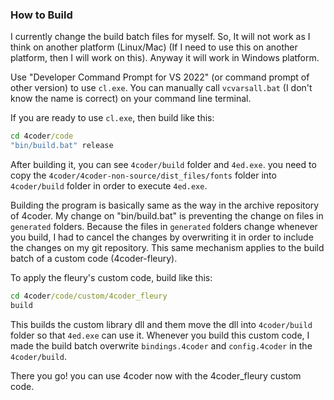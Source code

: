 ### How to Build

I currently change the build batch files for myself. So, It will not work as I think on another platform (Linux/Mac) (If I need to use this on another platform, then I will work on this). Anyway it will work in Windows platform.

Use "Developer Command Prompt for VS 2022" (or command prompt of other version) to use `cl.exe`. You can manually call `vcvarsall.bat` (I don't know the name is correct) on your command line terminal.

If you are ready to use `cl.exe`, then build like this:

```bat
cd 4coder/code
"bin/build.bat" release
```

After building it, you can see `4coder/build` folder and `4ed.exe`. you need to copy the `4coder/4coder-non-source/dist_files/fonts` folder into `4coder/build` folder in order to execute `4ed.exe`. 

Building the program is basically same as the way in the archive repository of 4coder. My change on "bin/build.bat" is preventing the change on files in `generated` folders. Because the files in `generated` folders change whenever you build, I had to cancel the changes by overwriting it in order to include the changes on my git repository. This same mechanism applies to the build batch of a custom code (4coder-fleury).

To apply the fleury's custom code, build like this:

```bat
cd 4coder/code/custom/4coder_fleury
build
```

This builds the custom library dll and them move the dll into `4coder/build` folder so that `4ed.exe` can use it. Whenever you build this custom code, I made the build batch overwrite `bindings.4coder` and `config.4coder` in the `4coder/build`. 

There you go! you can use 4coder now with the 4coder_fleury custom code.